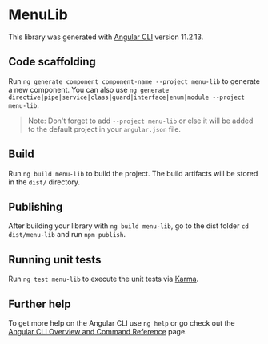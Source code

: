 # MenuLib

This library was generated with [Angular CLI](https://github.com/angular/angular-cli) version 11.2.13.

## Code scaffolding

Run `ng generate component component-name --project menu-lib` to generate a new component. You can also use `ng generate directive|pipe|service|class|guard|interface|enum|module --project menu-lib`.
> Note: Don't forget to add `--project menu-lib` or else it will be added to the default project in your `angular.json` file. 

## Build

Run `ng build menu-lib` to build the project. The build artifacts will be stored in the `dist/` directory.

## Publishing

After building your library with `ng build menu-lib`, go to the dist folder `cd dist/menu-lib` and run `npm publish`.

## Running unit tests

Run `ng test menu-lib` to execute the unit tests via [Karma](https://karma-runner.github.io).

## Further help

To get more help on the Angular CLI use `ng help` or go check out the [Angular CLI Overview and Command Reference](https://angular.io/cli) page.
